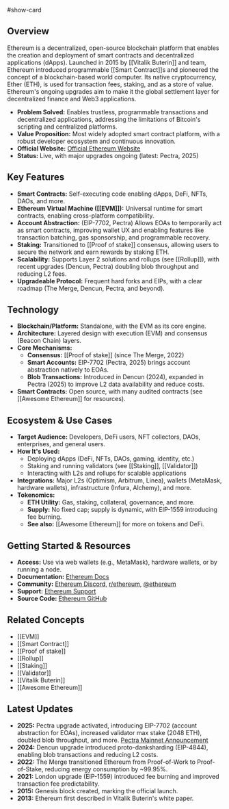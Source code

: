 #show-card

## Overview

Ethereum is a decentralized, open-source blockchain platform that enables the creation and deployment of smart contracts and decentralized applications (dApps). Launched in 2015 by [[Vitalik Buterin]] and team, Ethereum introduced programmable [[Smart Contract]]s and pioneered the concept of a blockchain-based world computer. Its native cryptocurrency, Ether (ETH), is used for transaction fees, staking, and as a store of value. Ethereum's ongoing upgrades aim to make it the global settlement layer for decentralized finance and Web3 applications.

- **Problem Solved:** Enables trustless, programmable transactions and decentralized applications, addressing the limitations of Bitcoin's scripting and centralized platforms.
- **Value Proposition:** Most widely adopted smart contract platform, with a robust developer ecosystem and continuous innovation.
- **Official Website:** [Official Ethereum Website](https://ethereum.org)
- **Status:** Live, with major upgrades ongoing (latest: Pectra, 2025)

## Key Features

- **Smart Contracts:** Self-executing code enabling dApps, DeFi, NFTs, DAOs, and more.
- **Ethereum Virtual Machine ([[EVM]]):** Universal runtime for smart contracts, enabling cross-platform compatibility.
- **Account Abstraction:** (EIP-7702, Pectra) Allows EOAs to temporarily act as smart contracts, improving wallet UX and enabling features like transaction batching, gas sponsorship, and programmable recovery.
- **Staking:** Transitioned to [[Proof of stake]] consensus, allowing users to secure the network and earn rewards by staking ETH.
- **Scalability:** Supports Layer 2 solutions and rollups (see [[Rollup]]), with recent upgrades (Dencun, Pectra) doubling blob throughput and reducing L2 fees.
- **Upgradeable Protocol:** Frequent hard forks and EIPs, with a clear roadmap (The Merge, Dencun, Pectra, and beyond).

## Technology

- **Blockchain/Platform:** Standalone, with the EVM as its core engine.
- **Architecture:** Layered design with execution (EVM) and consensus (Beacon Chain) layers.
- **Core Mechanisms:**
  - **Consensus:** [[Proof of stake]] (since The Merge, 2022)
  - **Smart Accounts:** EIP-7702 (Pectra, 2025) brings account abstraction natively to EOAs.
  - **Blob Transactions:** Introduced in Dencun (2024), expanded in Pectra (2025) to improve L2 data availability and reduce costs.
- **Smart Contracts:** Open source, with many audited contracts (see [[Awesome Ethereum]] for resources).

## Ecosystem & Use Cases

- **Target Audience:** Developers, DeFi users, NFT collectors, DAOs, enterprises, and general users.
- **How It's Used:**
  - Deploying dApps (DeFi, NFTs, DAOs, gaming, identity, etc.)
  - Staking and running validators (see [[Staking]], [[Validator]])
  - Interacting with L2s and rollups for scalable applications
- **Integrations:** Major L2s (Optimism, Arbitrum, Linea), wallets (MetaMask, hardware wallets), infrastructure (Infura, Alchemy), and more.
- **Tokenomics:**
  - **ETH Utility:** Gas, staking, collateral, governance, and more.
  - **Supply:** No fixed cap; supply is dynamic, with EIP-1559 introducing fee burning.
  - **See also:** [[Awesome Ethereum]] for more on tokens and DeFi.

## Getting Started & Resources

- **Access:** Use via web wallets (e.g., MetaMask), hardware wallets, or by running a node.
- **Documentation:** [Ethereum Docs](https://ethereum.org/en/developers/docs/)
- **Community:** [Ethereum Discord](https://discord.com/invite/CetY6Y4), [r/ethereum](https://reddit.com/r/ethereum), [@ethereum](https://twitter.com/ethereum)
- **Support:** [Ethereum Support](https://support.ethereum.org/)
- **Source Code:** [Ethereum GitHub](https://github.com/ethereum)

## Related Concepts

- [[EVM]]
- [[Smart Contract]]
- [[Proof of stake]]
- [[Rollup]]
- [[Staking]]
- [[Validator]]
- [[Vitalik Buterin]]
- [[Awesome Ethereum]]

## Latest Updates

- **2025:** Pectra upgrade activated, introducing EIP-7702 (account abstraction for EOAs), increased validator max stake (2048 ETH), doubled blob throughput, and more. [Pectra Mainnet Announcement](https://blog.ethereum.org/2025/04/23/pectra-mainnet)
- **2024:** Dencun upgrade introduced proto-danksharding (EIP-4844), enabling blob transactions and reducing L2 costs.
- **2022:** The Merge transitioned Ethereum from Proof-of-Work to Proof-of-Stake, reducing energy consumption by ~99.95%.
- **2021:** London upgrade (EIP-1559) introduced fee burning and improved transaction fee predictability.
- **2015:** Genesis block created, marking the official launch.
- **2013:** Ethereum first described in Vitalik Buterin's white paper.
